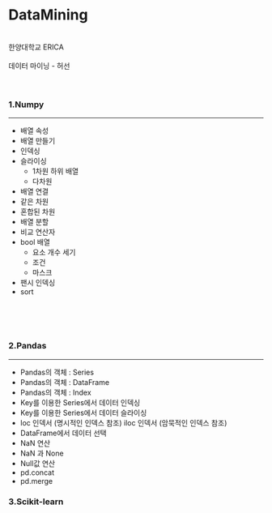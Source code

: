 # DataMining
<br/>
한양대학교 ERICA <br/>
<br/>데이터 마이닝 - 허선
<br/>
<br/>
<br/>

### 1.Numpy
----------------
* 배열 속성
* 배열 만들기
* 인덱싱
* 슬라이싱
  * 1차원 하위 배열
  * 다차원
* 배열 연결
 * 같은 차원
 * 혼합된 차원
* 배열 분할
* 비교 연산자
* bool 배열
  * 요소 개수 세기
  * 조건
  * 마스크
 * 팬시 인덱싱
 * sort
<br/>
<br/>
<br/>

### 2.Pandas
***
* Pandas의 객체 : Series
* Pandas의 객체  : DataFrame
* Pandas의 객체  : Index
* Key를 이용한  Series에서 데이터 인덱싱
* Key를 이용한  Series에서 데이터 슬라이싱
* loc 인덱서 (명시적인 인덱스 참조) iloc 인덱서 (암묵적인 인덱스 참조)
* DataFrame에서 데이터 선택
* NaN 연산
* NaN 과 None
* Null값 연산
* pd.concat
* pd.merge

### 3.Scikit-learn
